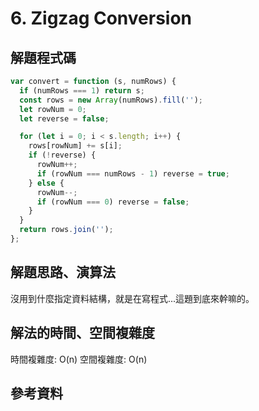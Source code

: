# 6. Zigzag Conversion

## 解題程式碼

```javascript
var convert = function (s, numRows) {
  if (numRows === 1) return s;
  const rows = new Array(numRows).fill('');
  let rowNum = 0;
  let reverse = false;

  for (let i = 0; i < s.length; i++) {
    rows[rowNum] += s[i];
    if (!reverse) {
      rowNum++;
      if (rowNum === numRows - 1) reverse = true;
    } else {
      rowNum--;
      if (rowNum === 0) reverse = false;
    }
  }
  return rows.join('');
};
```

## 解題思路、演算法

沒用到什麼指定資料結構，就是在寫程式...這題到底來幹嘛的。

## 解法的時間、空間複雜度

時間複雜度: O(n)
空間複雜度: O(n)

## 參考資料
